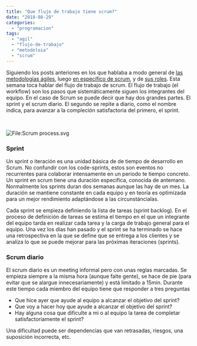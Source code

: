 ```yaml
---
title: "Que flujo de trabajo tiene scrum?"
date: "2018-08-29"
categories: 
  - "programacion"
tags: 
  - "agil"
  - "flujo-de-trabajo"
  - "metodoloia"
  - "scrum"
---
```


Siguiendo los posts anteriores en los que hablaba a modo general de [las metodologías ágiles](https://rocreguant.com/que-son-las-metodologias-de-desarrollo-agiles/1347), luego [en específico de scrum](https://rocreguant.com/de-que-hablan-los-desarolladores-cuando-mencionan-scrum/1349), y de [sus roles](https://rocreguant.com/que-roles-tiene-scrum/1351). Esta semana toca hablar del flujo de trabajo de scrum. El flujo de trabajo (el workflow) son los pasos que sistemáticamente siguen los integrantes del equipo. En el caso de Scrum se puede decir que hay dos grandes partes. El sprint y el scrum diario. El segundo se repite a diario, como el nombre indica, para avanzar a la compleción satisfactoria del primero, el sprint.

 

![File:Scrum process.svg](images/800px-Scrum_process.svg.png)

### Sprint

Un sprint o iteración es una unidad básica de de tiempo de desarrollo en Scrum. No confundir con los code-sprints, estos son eventos no recurrentes para colaborar intensamente en un periodo te tiempo concreto. Un sprint en scrum tiene una duración especifica, conocida de antemano. Normalmente los sprints duran dos semanas aunque las hay de un mes. La duración se mantiene constante en cada equipo y en teoría es optimizada para un mejor rendimiento adaptándose a las circunstáncialas.

Cada sprint se empieza definiendo la lista de tareas (sprint backlog). En el proceso de definición de tareas se estima el tiempo en el que un integrante del equipo tarda en realizar cada tarea y la carga de trabajo general para el equipo. Una vez los días han pasado y el sprint se ha terminado se hace una retrospectiva en la que se define que se entrega a los clientes y se analiza lo que se puede mejorar para las próximas iteraciones (sprints).

### Scrum diario

El scrum diario es un meeting informal pero con unas reglas marcadas. Se empieza siempre a la misma hora (aunque falte gente), se hace de pie (para evitar que se alargue innecesariamente) y está limitado a 15min. Durante este tiempo cada miembro del equipo tiene que responder a tres preguntas

- Que hice ayer que ayude al equipo a alcanzar el objetivo del sprint?
- Que voy a hacer hoy que ayude a alcanzar el objetivo del sprint?
- Hay alguna cosa que dificulte a mi o al equipo la tarea de completar satisfactoriamente el sprint?

Una dificultad puede ser dependencias que van retrasadas, riesgos, una suposición incorrecta, etc.
